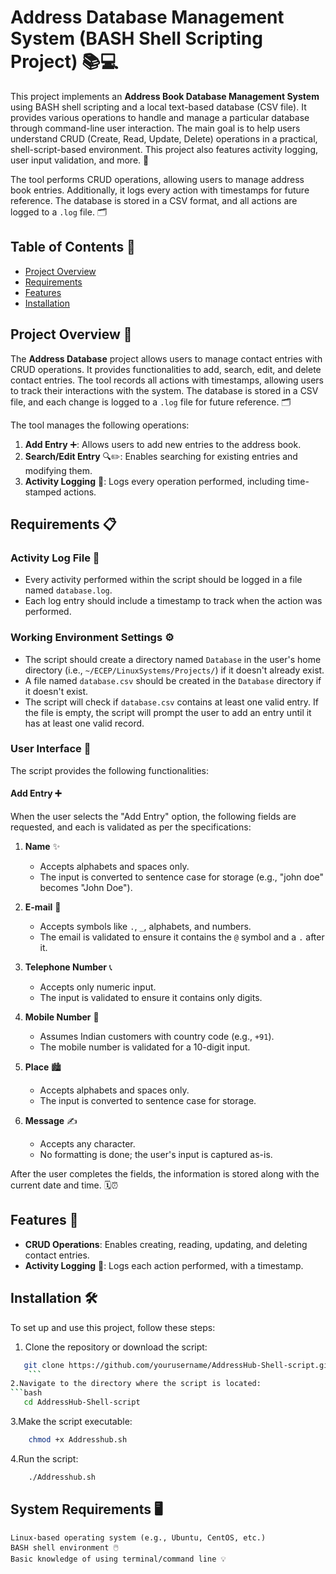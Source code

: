 # Address Database Management System (BASH Shell Scripting Project) 📚💻

This project implements an **Address Book Database Management System** using BASH shell scripting and a local text-based database (CSV file). It provides various operations to handle and manage a particular database through command-line user interaction. The main goal is to help users understand CRUD (Create, Read, Update, Delete) operations in a practical, shell-script-based environment. This project also features activity logging, user input validation, and more. 📝

The tool performs CRUD operations, allowing users to manage address book entries. Additionally, it logs every action with timestamps for future reference. The database is stored in a CSV format, and all actions are logged to a `.log` file. 🗂️

## Table of Contents 📑

- [Project Overview](#project-overview)
- [Requirements](#requirements)
- [Features](#features)
- [Installation](#installation)


## Project Overview 📂

The **Address Database** project allows users to manage contact entries with CRUD operations. It provides functionalities to add, search, edit, and delete contact entries. The tool records all actions with timestamps, allowing users to track their interactions with the system. The database is stored in a CSV file, and each change is logged to a `.log` file for future reference. 🗂️

The tool manages the following operations:
1. **Add Entry** ➕: Allows users to add new entries to the address book.
2. **Search/Edit Entry** 🔍✏️: Enables searching for existing entries and modifying them.
3. **Activity Logging** 📝: Logs every operation performed, including time-stamped actions.

## Requirements 📋

### Activity Log File 📝

- Every activity performed within the script should be logged in a file named `database.log`.
- Each log entry should include a timestamp to track when the action was performed.

### Working Environment Settings ⚙️

- The script should create a directory named `Database` in the user's home directory (i.e., `~/ECEP/LinuxSystems/Projects/`) if it doesn't already exist.
- A file named `database.csv` should be created in the `Database` directory if it doesn't exist.
- The script will check if `database.csv` contains at least one valid entry. If the file is empty, the script will prompt the user to add an entry until it has at least one valid record.

### User Interface 👤

The script provides the following functionalities:

#### Add Entry ➕
When the user selects the "Add Entry" option, the following fields are requested, and each is validated as per the specifications:

1. **Name** ✨
   - Accepts alphabets and spaces only.
   - The input is converted to sentence case for storage (e.g., "john doe" becomes "John Doe").

2. **E-mail** 📧
   - Accepts symbols like `.`, `_`, alphabets, and numbers.
   - The email is validated to ensure it contains the `@` symbol and a `.` after it.

3. **Telephone Number** 📞
   - Accepts only numeric input.
   - The input is validated to ensure it contains only digits.

4. **Mobile Number** 📱
   - Assumes Indian customers with country code (e.g., `+91`).
   - The mobile number is validated for a 10-digit input.

5. **Place** 🏙️
   - Accepts alphabets and spaces only.
   - The input is converted to sentence case for storage.

6. **Message** ✍️
   - Accepts any character.
   - No formatting is done; the user's input is captured as-is.

After the user completes the fields, the information is stored along with the current date and time. 🗓️⏰

## Features 🌟

- **CRUD Operations**: Enables creating, reading, updating, and deleting contact entries.
- **Activity Logging** 📜: Logs each action performed, with a timestamp.

## Installation 🛠️

To set up and use this project, follow these steps:

1. Clone the repository or download the script:
```bash
   git clone https://github.com/yourusername/AddressHub-Shell-script.git
    ```
2.Navigate to the directory where the script is located:
```bash
   cd AddressHub-Shell-script
   ```
3.Make the script executable:
```bash
    chmod +x Addresshub.sh
  ```
4.Run the script:
```bash
    ./Addresshub.sh
  ```
## System Requirements 🖥️

    Linux-based operating system (e.g., Ubuntu, CentOS, etc.)
    BASH shell environment 🖱️
    Basic knowledge of using terminal/command line 💡
